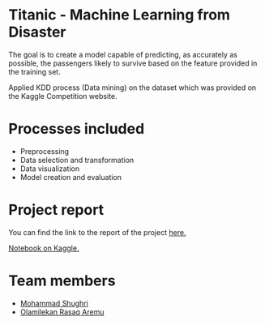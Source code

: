 # Titanic - Machine Learning from Disaster

The goal is to create a model capable of predicting, as accurately as possible, the passengers likely to survive based on the feature provided in the training set.

Applied KDD process (Data mining) on the dataset which was provided on the Kaggle Competition website.

# Processes included 

- Preprocessing
- Data selection and transformation
- Data visualization
- Model creation and evaluation

# Project report

You can find the link to the report of the project [here.](https://bit.ly/2Z6wcGQ)

[Notebook on Kaggle.](https://www.kaggle.com/areezy/data-mining-project)

# Team members
- [Mohammad Shughri](https://github.com/MXS11)
- [Olamilekan Rasaq Aremu](https://github.com/Areezy)
